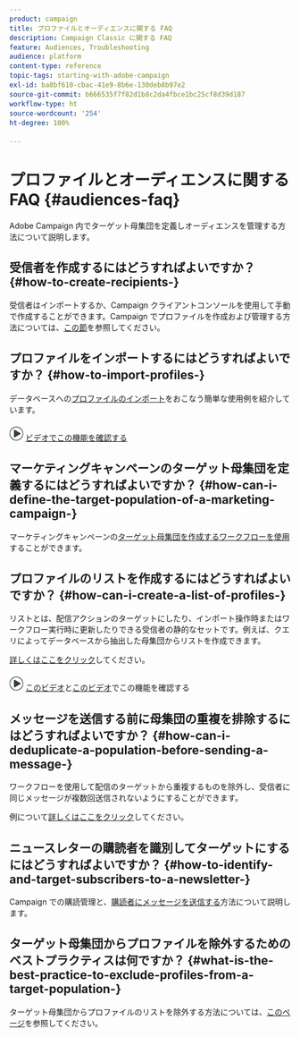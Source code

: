 ```yaml
---
product: campaign
title: プロファイルとオーディエンスに関する FAQ
description: Campaign Classic に関する FAQ
feature: Audiences, Troubleshooting
audience: platform
content-type: reference
topic-tags: starting-with-adobe-campaign
exl-id: ba8bf610-cbac-41e9-8b6e-130deb8b97e2
source-git-commit: b666535f7f82d1b8c2da4fbce1bc25cf8d39d187
workflow-type: ht
source-wordcount: '254'
ht-degree: 100%

---
```


# プロファイルとオーディエンスに関する FAQ {#audiences-faq}



Adobe Campaign 内でターゲット母集団を定義しオーディエンスを管理する方法について説明します。

## 受信者を作成するにはどうすればよいですか？ {#how-to-create-recipients-}

受信者はインポートするか、Campaign クライアントコンソールを使用して手動で作成することができます。Campaign でプロファイルを作成および管理する方法については、[この節](../../platform/using/about-profiles.md)を参照してください。

## プロファイルをインポートするにはどうすればよいですか？ {#how-to-import-profiles-}

データベースへの[プロファイルのインポート](../../platform/using/import-operations-samples.md)をおこなう簡単な使用例を紹介しています。

![](assets/do-not-localize/how-to-video.png) [ビデオでこの機能を確認する](https://experienceleague.adobe.com/docs/campaign-classic-learn/tutorials/profile-management/importing-profiles.html?lang=ja)

## マーケティングキャンペーンのターゲット母集団を定義するにはどうすればよいですか？ {#how-can-i-define-the-target-population-of-a-marketing-campaign-}

マーケティングキャンペーンの[ターゲット母集団を作成するワークフローを使用](../../campaign/using/marketing-campaign-deliveries.md#building-the-main-target-in-a-workflow)することができます。


## プロファイルのリストを作成するにはどうすればよいですか？ {#how-can-i-create-a-list-of-profiles-}

リストとは、配信アクションのターゲットにしたり、インポート操作時またはワークフロー実行時に更新したりできる受信者の静的なセットです。例えば、クエリによってデータベースから抽出した母集団からリストを作成できます。

[詳しくはここをクリック](../../platform/using/creating-and-managing-lists.md#creating-a-profile-list-from-a-group)してください。

![](assets/do-not-localize/how-to-video.png) [このビデオ](https://experienceleague.adobe.com/docs/campaign-classic-learn/tutorials/profile-management/creating-a-list-of-recipients-with-a-workflow.html?lang=ja)と[このビデオ](https://experienceleague.adobe.com/docs/campaign-classic-learn/tutorials/profile-management/creating-a-list-of-recipients.html?lang=ja)でこの機能を確認する

## メッセージを送信する前に母集団の重複を排除するにはどうすればよいですか？  {#how-can-i-deduplicate-a-population-before-sending-a-message-}

ワークフローを使用して配信のターゲットから重複するものを除外し、受信者に同じメッセージが複数回送信されないようにすることができます。

例について[詳しくはここをクリック](../../workflow/using/deduplication.md#example--identify-the-duplicates-before-a-delivery)してください。

## ニュースレターの購読者を識別してターゲットにするにはどうすればよいですか？ {#how-to-identify-and-target-subscribers-to-a-newsletter-}

Campaign での購読管理と、[購読者にメッセージを送信する](../../delivery/using/managing-subscriptions.md)方法について説明します。

## ターゲット母集団からプロファイルを除外するためのベストプラクティスは何ですか？  {#what-is-the-best-practice-to-exclude-profiles-from-a-target-population-}

ターゲット母集団からプロファイルのリストを除外する方法については、[このページ](../../workflow/using/read-list.md)を参照してください。
